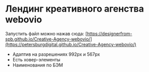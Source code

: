 # Лендинг креативного агенства webovio 
Запустить файл можно нажав сюда: [https://designerfrom-spb.github.io/Creative-Agency-webovio/](https://petersburgdigital.github.io/Creative-Agency-webovio/)
* Адаптив на разрешениях 992px и 567px
* Есть ховер-элементы
* Наименования по БЭМ
